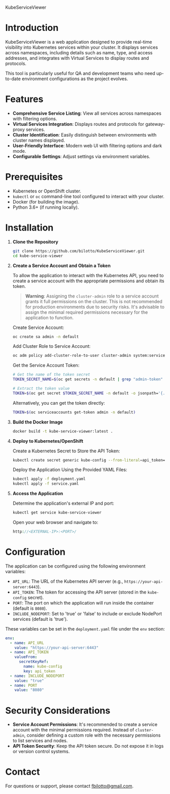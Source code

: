 KubeServiceViewer
# Introduction

KubeServiceViewer is a web application designed to provide real-time visibility into Kubernetes services within your cluster. It displays services across namespaces, including details such as name, type, and access addresses, and integrates with Virtual Services to display routes and protocols.

This tool is particularly useful for QA and development teams who need up-to-date environment configurations as the project evolves.

# Features

- **Comprehensive Service Listing**: View all services across namespaces with filtering options.
- **Virtual Services Integration**: Displays routes and protocols for gateway-proxy services.
- **Cluster Identification**: Easily distinguish between environments with cluster names displayed.
- **User-Friendly Interface**: Modern web UI with filtering options and dark mode.
- **Configurable Settings**: Adjust settings via environment variables.

# Prerequisites

- Kubernetes or OpenShift cluster.
- `kubectl` or `oc` command-line tool configured to interact with your cluster.
- Docker (for building the image).
- Python 3.6+ (if running locally).

# Installation

1. **Clone the Repository**

    ```bash
    git clone https://github.com/bilotto/KubeServiceViewer.git
    cd kube-service-viewer
    ```

2. **Create a Service Account and Obtain a Token**

    To allow the application to interact with the Kubernetes API, you need to create a service account with the appropriate permissions and obtain its token.

    > **Warning**: Assigning the `cluster-admin` role to a service account grants it full permissions on the cluster. This is not recommended for production environments due to security risks. It's advisable to assign the minimal required permissions necessary for the application to function.

    Create Service Account:

    ```bash
    oc create sa admin -n default
    ```

    Add Cluster Role to Service Account:

    ```bash
    oc adm policy add-cluster-role-to-user cluster-admin system:serviceaccount:default:admin
    ```

    Get the Service Account Token:

    ```bash
    # Get the name of the token secret
    TOKEN_SECRET_NAME=$(oc get secrets -n default | grep "admin-token" | awk '{print $1}')

    # Extract the token value
    TOKEN=$(oc get secret $TOKEN_SECRET_NAME -n default -o jsonpath='{.data.token}' | base64 --decode)
    ```

    Alternatively, you can get the token directly:

    ```bash
    TOKEN=$(oc serviceaccounts get-token admin -n default)
    ```

3. **Build the Docker Image**

    ```bash
    docker build -t kube-service-viewer:latest .
    ```

4. **Deploy to Kubernetes/OpenShift**

    Create a Kubernetes Secret to Store the API Token:

    ```bash
    kubectl create secret generic kube-config --from-literal=api_token="$TOKEN"
    ```

    Deploy the Application Using the Provided YAML Files:

    ```bash
    kubectl apply -f deployment.yaml
    kubectl apply -f service.yaml
    ```

5. **Access the Application**

    Determine the application's external IP and port:

    ```bash
    kubectl get service kube-service-viewer
    ```

    Open your web browser and navigate to:

    ```php
    http://<EXTERNAL-IP>:<PORT>/
    ```

# Configuration

The application can be configured using the following environment variables:

- `API_URL`: The URL of the Kubernetes API server (e.g., `https://your-api-server:6443`).
- `API_TOKEN`: The token for accessing the API server (stored in the `kube-config` secret).
- `PORT`: The port on which the application will run inside the container (default is `8080`).
- `INCLUDE_NODEPORT`: Set to 'true' or 'false' to include or exclude NodePort services (default is 'true').

These variables can be set in the `deployment.yaml` file under the `env` section:

```yaml
env:
  - name: API_URL
    value: "https://your-api-server:6443"
  - name: API_TOKEN
    valueFrom:
      secretKeyRef:
        name: kube-config
        key: api_token
  - name: INCLUDE_NODEPORT
    value: "true"
  - name: PORT
    value: "8080"
```

# Security Considerations

- **Service Account Permissions**: It's recommended to create a service account with the minimal permissions required. Instead of `cluster-admin`, consider defining a custom role with the necessary permissions to list services and nodes.
- **API Token Security**: Keep the API token secure. Do not expose it in logs or version control systems.

# Contact

For questions or support, please contact [fbilotto@gmail.com](mailto:fbilotto@gmail.com).
